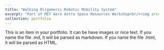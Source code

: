 ```yaml
---
title: "Walking Oligomeric Robotic Mobility System"
excerpt: "Part of MIT Aero Astro Space Resources Workshop<br/><img src='/images/500x300.png'>"
collection: portfolio
---
```


This is an item in your portfolio. It can be have images or nice text. If you name the file .md, it will be parsed as markdown. If you name the file .html, it will be parsed as HTML. 
